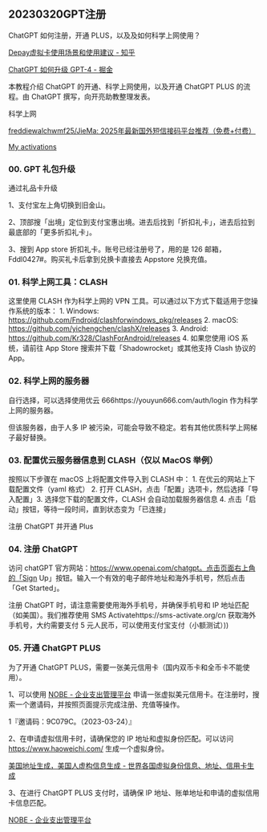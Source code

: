 ## 20230320GPT注册

ChatGPT 如何注册，开通 PLUS，以及及如何科学上网使用？

[Depay虚拟卡使用场景和使用建议 - 知乎](https://zhuanlan.zhihu.com/p/612418135)

[ChatGPT 如何升级 GPT-4 - 掘金](https://juejin.cn/post/7214297762354659384)

本教程介绍 ChatGPT 的开通、科学上网使用，以及开通 ChatGPT PLUS 的流程。由 ChatGPT 撰写，向开亮助教整理发表。

科学上网

[freddiewalchwmf25/JieMa: 2025年最新国外短信接码平台推荐（免费+付费）](https://github.com/freddiewalchwmf25/JieMa?tab=readme-ov-file)

[My activations](https://sms-activate.guru/en/freePrice#activation)

### 00. GPT 礼包升级

通过礼品卡升级

1、支付宝左上角切换到旧金山。

2、顶部搜「出境」定位到支付宝惠出境。进去后找到「折扣礼卡」，进去后拉到最底部的「更多折扣礼卡」。

3、搜到 App store 折扣礼卡。账号已经注册号了，用的是 126 邮箱，Fddl0427#。购买礼卡后拿到兑换卡直接去 Appstore 兑换充值。

### 01. 科学上网工具：CLASH

这里使用 CLASH 作为科学上网的 VPN 工具。可以通过以下方式下载适用于您操作系统的版本： 1. Windows: https://github.com/Fndroid/clashforwindows_pkg/releases 2. macOS: https://github.com/yichengchen/clashX/releases 3. Android: https://github.com/Kr328/ClashForAndroid/releases 4. 如果您使用 iOS 系统，请前往 App Store 搜索并下载「Shadowrocket」或其他支持 Clash 协议的 App。

### 02. 科学上网的服务器

自行选择，可以选择使用优云 666https://youyun666.com/auth/login 作为科学上网的服务器。

但该服务器，由于人多 IP 被污染，可能会导致不稳定。若有其他优质科学上网梯子最好替换。

### 03. 配置优云服务器信息到 CLASH（仅以 MacOS 举例）

按照以下步骤在 macOS 上将配置文件导入到 CLASH 中： 1. 在优云的网站上下载配置文件（yaml 格式） 2. 打开 CLASH，点击「配置」选项卡，然后选择「导入配置」3. 选择您下载的配置文件，CLASH 会自动加载服务器信息 4. 点击「启动」按钮，等待一段时间，直到状态变为「已连接」

注册 ChatGPT 并开通 Plus

### 04. 注册 ChatGPT

访问 chatGPT 官方网站：https://www.openai.com/chatgpt。点击页面右上角的「Sign Up」按钮。输入一个有效的电子邮件地址和海外手机号，然后点击「Get Started」。

注册 ChatGPT 时，请注意需要使用海外手机号，并确保手机号和 IP 地址匹配（如美国）。我们推荐使用 SMS Activatehttps://sms-activate.org/cn 获取海外手机号，大约需要支付 5 元人民币，可以使用支付宝支付（小额测试）))

### 05. 开通 ChatGPT PLUS

为了开通 ChatGPT PLUS，需要一张美元信用卡（国内双币卡和全币卡不能使用）。

1、可以使用 [NOBE - 企业支出管理平台](https://www.nobepay.com/app/home) 申请一张虚拟美元信用卡。在注册时，搜索一个邀请码，并按照页面提示完成注册、充值等操作。

1『邀请码：9C079C。（2023-03-24）』

2、在申请虚拟信用卡时，请确保您的 IP 地址和虚拟身份匹配。可以访问 https://www.haoweichi.com/ 生成一个虚拟身份。

[美国地址生成，美国人虚构信息生成 - 世界各国虚拟身份信息、地址、信用卡生成](https://www.haoweichi.com/)

3、在进行 ChatGPT PLUS 支付时，请确保 IP 地址、账单地址和申请的虚拟信用卡信息匹配。

[NOBE - 企业支出管理平台](https://www.nobepay.com/app/home)
